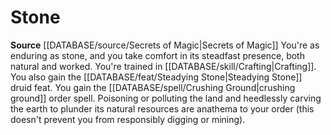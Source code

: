 ﻿---
id: '6'
name: Stone
rarity: Common
source: '[[DATABASE/source/Secrets of Magic|Secrets of Magic]]'
type: Druidic Order

---
# Stone

**Source** [[DATABASE/source/Secrets of Magic|Secrets of Magic]] 
You're as enduring as stone, and you take comfort in its steadfast presence, both natural and worked. You're trained in [[DATABASE/skill/Crafting|Crafting]]. You also gain the [[DATABASE/feat/Steadying Stone|Steadying Stone]] druid feat. You gain the [[DATABASE/spell/Crushing Ground|crushing ground]] order spell. Poisoning or polluting the land and heedlessly carving the earth to plunder its natural resources are anathema to your order (this doesn't prevent you from responsibly digging or mining).